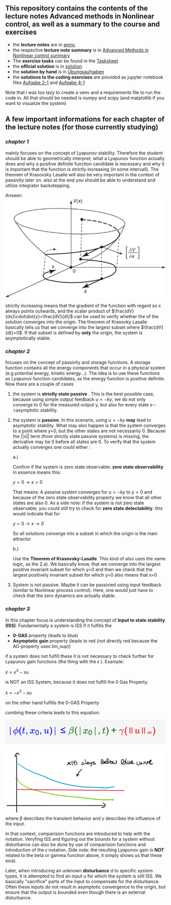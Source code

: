## This repository contains the contents of the lecture notes Advanced methods in Nonlinear control, as well as a summary to the course and exercises 


- the **lecture notes** are in [amnc](https://github.com/therealtoby1/Advanced-methods-Nonlinear-control/blob/main/amnc_ss24.pdf)
- the respective **lecture note summary** is in [Advanced Methods in Nonlinear control summary](https://github.com/therealtoby1/Advanced-methods-Nonlinear-control/blob/main/Advanced%20Methods%20in%20Nonlinear%20control%20summary.pdf)
- The **exercise tasks** can be found in the [Tasksheet](https://github.com/therealtoby1/Advanced-methods-Nonlinear-control/blob/main/Tasksheet.pdf)
- the **official solution** is in [solution](https://github.com/therealtoby1/Advanced-methods-Nonlinear-control/blob/main/solution.pdf)
- the **solution by hand** is in [Übungsaufgaben](https://github.com/therealtoby1/Advanced-methods-Nonlinear-control/blob/main/%C3%9Cbungsaufgaben.pdf)
- the **solutions to the coding exercises** are provided as jupyter notebook files [Aufgabe 2-1](https://github.com/therealtoby1/Advanced-methods-Nonlinear-control/blob/main/Aufgabe_2_1.ipynb) and [Aufgabe 4-1](https://github.com/therealtoby1/Advanced-methods-Nonlinear-control/blob/main/Aufgabe_4_1.ipynb)
  
Note that i was too lazy to create a venv and a requirements file to run the code in. All that should be needed is numpy and scipy (and matplotlib if you want to visualize the system) 

## A few important informations for each chapter of the lecture notes (for those currently studying)
### *chapter 1*
 mainly focuses on the concept of Lyapunov stability. Therefore the student should be able to geometrically interpret, what a Lyapunov  function actually does and why a positive definite function candidate is necessary and why it is important that the function is strictly increasing (in some intervall). The theorem of Krasovsky Lasalle will also be very important in the context of passivity later on. also at the end you should be able to understand and utilize integrator backstepping.

Answer: 
![Lyapunov_geometric_interpretation](pictures_for_readme/Lyapunov.png)

 strictly increasing means that the gradient of the function with regard so x always points outwards, and the scalar product of $\frac{dV}{dx}\cdot\dot{x}=\frac{dV}{dt}$ can be used to verify whether the  of the solution converges into the origin. The theorem of Krasovky Lasalle basically tells us that we converge into the largest subset where $\frac{dV}{dt}=0$. If that subset is defined by **only** the origin, the system is asymptotically stable.  

### *chapter 2* 
focuses on the concept of passivity and storage functions. A storage function contains all the energy components that occur in a physical system (e.g potential energy, kinetic energy...). The idea is to use these functions as Lyapunov function candidates, as the energy function is positive definite. Now there are a couple of cases
1. the system is **strictly state passive** . This is the best possible case, because using simple output feedback $u=-ky$, we do not only converge to 0 for the measured output y, but also for every state x-->asymptotic stability. 
2. the system is **passive**. In this scenario, using $u=-ky$ **may** lead to asymptotic stability. What may also happen is that the system converges to a point where y=0, but the other states are not necessarily 0. Because the ||x|| term (from strictly state passive systems) is missing, the derivative may be 0 before all states are 0. To verify that the system actually converges one could either :

    a.)
    
     Confirm if the system is zero state observable: **zero state observability** in essence means this:
     
     $y = 0 \rightarrow x = 0$

    That means: A passive system converges for $u=-ky$ to $y=0$ and because of the zero state observability property we know that all other states are also 0.
    As a side note: if the system is not zero state observable, you could still try to check for **zero state detectability**. this would indicate that for 

    $y = 0 \rightarrow x \rightarrow 0$

    So all solutions converge into a subset in which the origin is the main attractor

    b.)

    Use the **Theorem of Krasovsky-Lasalle**. This kind of also uses the same logic, as the 2.a). We basically know, that we converge into the largest positive invariant subset for which y=0 and then we check that the largest positively invariant subset for which y=0 also means that x=0 
3. System is not passive. Maybe it can be passivied using input feedback (similar to Nonlinear process control). Here, one would just have to check that the zero dynamics are actually stable. 

### *chapter 3*
In this chapter focus is understanding the concept of  **Input to state stability (ISS)**. Fundamentally a system is ISS if it fulfills the 

- **0-GAS** property (leads to blue)
- **Asymptotic gain** property (leads to red (not directly red because the AG-property uses lim_sup))

if a system does not fulfill these it is not necessary to check further for Lyapunov gain functions (the thing with the $\epsilon$ ).
Example:

$\dot{x} = x^3 - x u$ 
 
 is NOT an ISS System, because it does not fulfill the 0 Gas Property.
 
 $\dot{x} = -x^3 - x u$ 
 
 on the other hand fulfills the 0-GAS Property





combing these criteria leads to this equation:

![ISS](pictures_for_readme/ISS_equation.png)


![ISS](pictures_for_readme/ISS.png)
where $\beta$ describes the transient behavior and $\gamma$ describes the influence of the input. 




In that context, comparision functions are introduced to help with the notation.
Veryfing ISS and figuring out the bounds for a system without disturbance can also be done by use of comparision functions and introduction of the  $\epsilon$ notation. Side note: the resulting Lyapunov gain is **NOT** related to the beta or gamma function above, it simply shows us that these exist.


Later, when introducing an unknown **disturbance** $d$ to specific system types, it is attempted to find an input $u$ for which the system is still ISS. We basically "sacrifice" parts of the input to compensate for the disturbance. Often these inputs do not result in asymptotic convergence to the origin, but ensure that the output is bounded even though there is an external disturbance.

